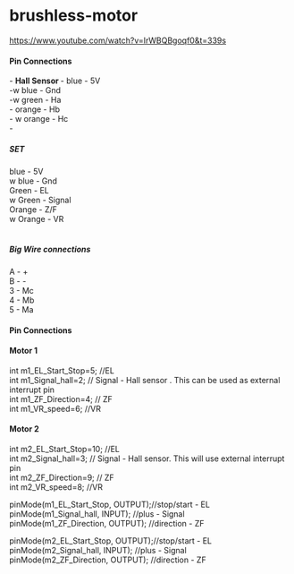 # brushless-motor

https://www.youtube.com/watch?v=IrWBQBgoqf0&t=339s
<H4>Pin Connections</H4>
- <b>Hall Sensor </b>
- blue - 5V <br>
-w blue - Gnd <br>
-w green - Ha <br>
- orange - Hb <br>
- w orange - Hc <br>
-
<H5>SET</H5> 
blue - 5V <br>
w blue - Gnd <br>
Green - EL <br>
w Green - Signal <br>
Orange - Z/F <br>
w Orange - VR <br><br>
<H5>Big Wire connections</H5>

A - + <br>
B - - <br>
3 - Mc <br>
4 - Mb <br>
5 - Ma <br>





<H4>Pin Connections</H4>
<H4>Motor 1</H4>
int m1_EL_Start_Stop=5;  //EL  <br>
int m1_Signal_hall=2;   // Signal - Hall sensor . This can be used as external interrupt pin<br>
int m1_ZF_Direction=4;  // ZF <br>
int m1_VR_speed=6;    //VR <br> 
 
<H4>Motor 2</H4> 
int m2_EL_Start_Stop=10;  //EL <br>
int m2_Signal_hall=3;   // Signal - Hall sensor. This will use external interrupt pin <br>
int m2_ZF_Direction=9;  // ZF <br>
int m2_VR_speed=8;    //VR <br>


pinMode(m1_EL_Start_Stop, OUTPUT);//stop/start - EL <br>
pinMode(m1_Signal_hall, INPUT);   //plus       - Signal  <br>
pinMode(m1_ZF_Direction, OUTPUT); //direction  - ZF <br>

pinMode(m2_EL_Start_Stop, OUTPUT);//stop/start - EL <br>
pinMode(m2_Signal_hall, INPUT);   //plus       - Signal  <br>
pinMode(m2_ZF_Direction, OUTPUT); //direction  - ZF <br>
